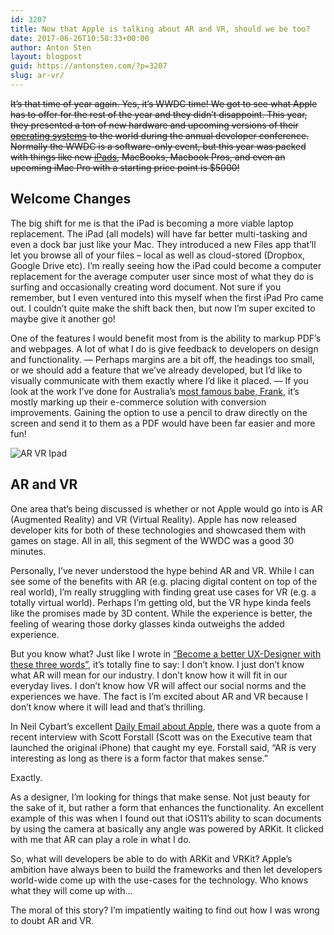 ```yaml
---
id: 3207
title: Now that Apple is talking about AR and VR, should we be too?
date: 2017-06-26T10:58:33+00:00
author: Anton Sten
layout: blogpost
guid: https://antonsten.com/?p=3207
slug: ar-vr/
---
```

~~It’s that time of year again. Yes, it’s WWDC time! We got to see what Apple has to offer for the rest of the year and they didn’t disappoint. This year, they presented a ton of new hardware and upcoming versions of their <a href="https://www.apple.com/ios/ios-11-preview/" target="_blank">operating systems</a> to the world during the annual developer conference. Normally the WWDC is a software-only event, but this year was packed with things like new <a href="https://www.apple.com/ipad-pro/" target="_blank">iPads,</a> MacBooks, Macbook Pros, and even an upcoming iMac Pro with a starting price point is $5000!~~

## Welcome Changes

The big shift for me is that the iPad is becoming a more viable laptop replacement. The iPad (all models) will have far better multi-tasking and even a dock bar just like your Mac. They introduced a new Files app that’ll let you browse all of your files &#8211; local as well as cloud-stored (Dropbox, Google Drive etc). I’m really seeing how the iPad could become a computer replacement for the average computer user since most of what they do is surfing and occasionally creating word document. Not sure if you remember, but I even ventured into this myself when the first iPad Pro came out. I couldn’t quite make the shift back then, but now I’m super excited to maybe give it another go!

One of the features I would benefit most from is the ability to markup PDF’s and webpages. A lot of what I do is give feedback to developers on design and functionality. — Perhaps margins are a bit off, the headings too small, or we should add a feature that we’ve already developed, but I’d like to visually communicate with them exactly where I’d like it placed. — If you look at the work I’ve done for Australia’s <a href="https://antonsten.com/case/frank-body/" target="_blank">most famous babe, Frank</a>, it’s mostly marking up their e-commerce solution with conversion improvements. Gaining the option to use a pencil to draw directly on the screen and send it to them as a PDF would have been far easier and more fun!

![AR VR Ipad](../images/Screen-Shot-2017-06-22-at-09.47.33-1024x669.png)

## AR and VR

One area that’s being discussed is whether or not Apple would go into is AR (Augmented Reality) and VR (Virtual Reality). Apple has now released developer kits for both of these technologies and showcased them with games on stage. All in all, this segment of the WWDC was a good 30 minutes.

Personally, I’ve never understood the hype behind AR and VR. While I can see some of the benefits with AR (e.g. placing digital content on top of the real world), I’m really struggling with finding great use cases for VR (e.g. a totally virtual world). Perhaps I’m getting old, but the VR hype kinda feels like the promises made by 3D content. While the experience is better, the feeling of wearing those dorky glasses kinda outweighs the added experience.

But you know what? Just like I wrote in <a href="https://antonsten.com/better-uxdesigner/" target="_blank">“Become a better UX-Designer with these three words”</a>, it’s totally fine to say: I don’t know. I just don’t know what AR will mean for our industry. I don’t know how it will fit in our everyday lives. I don’t know how VR will affect our social norms and the experiences we have. The fact is I’m excited about AR and VR because I don’t know where it will lead and that’s thrilling.

In Neil Cybart’s excellent <a href="https://www.aboveavalon.com/dailyupdates/" target="_blank">Daily Email about Apple</a>, there was a quote from a recent interview with Scott Forstall (Scott was on the Executive team that launched the original iPhone) that caught my eye. Forstall said, “AR is very interesting as long as there is a form factor that makes sense.”

Exactly.

As a designer, I’m looking for things that make sense. Not just beauty for the sake of it, but rather a form that enhances the functionality. An excellent example of this was when I found out that iOS11’s ability to scan documents by using the camera at basically any angle was powered by ARKit. It clicked with me that AR can play a role in what I do.

So, what will developers be able to do with ARKit and VRKit? Apple’s ambition have always been to build the frameworks and then let developers world-wide come up with the use-cases for the technology. Who knows what they will come up with…

The moral of this story? I’m impatiently waiting to find out how I was wrong to doubt AR and VR.
